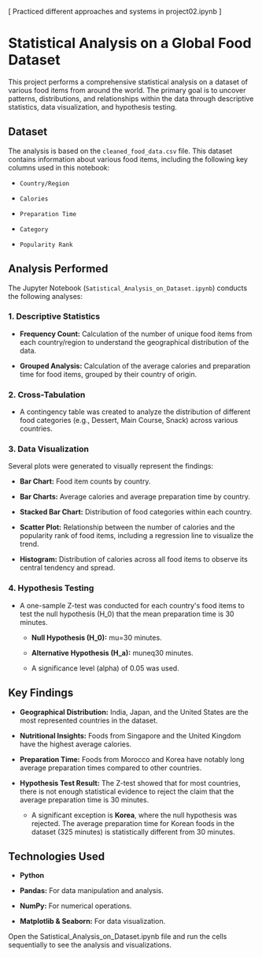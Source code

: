 [ Practiced different approaches and systems in project02.ipynb ]

# Statistical Analysis on a Global Food Dataset

This project performs a comprehensive statistical analysis on a dataset of various food items from around the world. The primary goal is to uncover patterns, distributions, and relationships within the data through descriptive statistics, data visualization, and hypothesis testing.

## Dataset

The analysis is based on the `cleaned_food_data.csv` file. This dataset contains information about various food items, including the following key columns used in this notebook:

-   `Country/Region`
    
-   `Calories`
    
-   `Preparation Time`
    
-   `Category`
    
-   `Popularity Rank`
    

## Analysis Performed

The Jupyter Notebook (`Satistical_Analysis_on_Dataset.ipynb`) conducts the following analyses:

### 1. Descriptive Statistics

-   **Frequency Count:** Calculation of the number of unique food items from each country/region to understand the geographical distribution of the data.
    
-   **Grouped Analysis:** Calculation of the average calories and preparation time for food items, grouped by their country of origin.
    

### 2. Cross-Tabulation

-   A contingency table was created to analyze the distribution of different food categories (e.g., Dessert, Main Course, Snack) across various countries.
    

### 3. Data Visualization

Several plots were generated to visually represent the findings:

-   **Bar Chart:** Food item counts by country.
    
-   **Bar Charts:** Average calories and average preparation time by country.
    
-   **Stacked Bar Chart:** Distribution of food categories within each country.
    
-   **Scatter Plot:** Relationship between the number of calories and the popularity rank of food items, including a regression line to visualize the trend.
    
-   **Histogram:** Distribution of calories across all food items to observe its central tendency and spread.
    

### 4. Hypothesis Testing

-   A one-sample Z-test was conducted for each country's food items to test the null hypothesis (H_0) that the mean preparation time is 30 minutes.
    
    -   **Null Hypothesis (H_0):** mu=30 minutes.
        
    -   **Alternative Hypothesis (H_a):** muneq30 minutes.
        
    -   A significance level (alpha) of 0.05 was used.
        

## Key Findings

-   **Geographical Distribution:** India, Japan, and the United States are the most represented countries in the dataset.
    
-   **Nutritional Insights:** Foods from Singapore and the United Kingdom have the highest average calories.
    
-   **Preparation Time:** Foods from Morocco and Korea have notably long average preparation times compared to other countries.
    
-   **Hypothesis Test Result:** The Z-test showed that for most countries, there is not enough statistical evidence to reject the claim that the average preparation time is 30 minutes.
    
    -   A significant exception is **Korea**, where the null hypothesis was rejected. The average preparation time for Korean foods in the dataset (325 minutes) is statistically different from 30 minutes.
        

## Technologies Used

-   **Python**
    
-   **Pandas:** For data manipulation and analysis.
    
-   **NumPy:** For numerical operations.
    
-   **Matplotlib & Seaborn:** For data visualization.
    

Open the Satistical_Analysis_on_Dataset.ipynb file and run the cells sequentially to see the analysis and visualizations.
